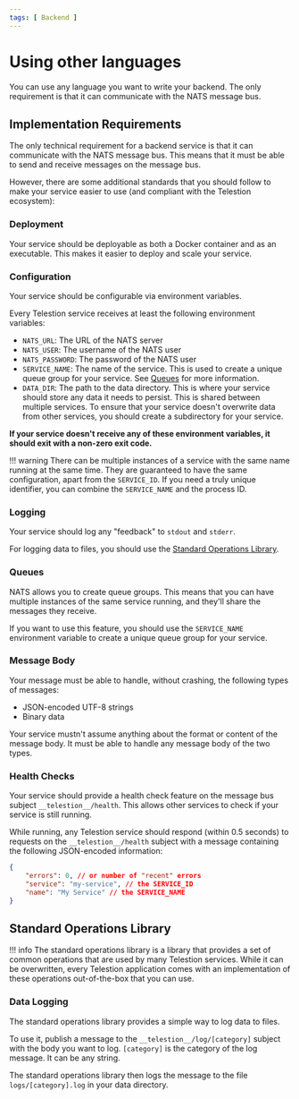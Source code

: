 ```yaml
---
tags: [ Backend ]
---
```


# Using other languages

You can use any language you want to write your backend. The only requirement is that it can communicate with the NATS message bus.

## Implementation Requirements

The only technical requirement for a backend service is that it can communicate with the NATS message bus. This means that it must be able to send and receive messages on the message bus.

However, there are some additional standards that you should follow to make your service easier to use (and compliant with the Telestion ecosystem):

### Deployment

Your service should be deployable as both a Docker container and as an executable. This makes it easier to deploy and scale your service.

### Configuration

Your service should be configurable via environment variables.

Every Telestion service receives at least the following environment variables:

* `NATS_URL`: The URL of the NATS server
* `NATS_USER`: The username of the NATS user
* `NATS_PASSWORD`: The password of the NATS user
* `SERVICE_NAME`: The name of the service. This is used to create a unique queue group for your service. See [Queues](#queues) for more information.
* `DATA_DIR`: The path to the data directory. This is where your service should store any data it needs to persist. This is shared between multiple services. To ensure that your service doesn't overwrite data from other services, you should create a subdirectory for your service.

**If your service doesn't receive any of these environment variables, it should exit with a non-zero exit code.**

!!! warning
	There can be multiple instances of a service with the same name running at the same time. They are guaranteed to have the same configuration, apart from the `SERVICE_ID`. If you need a truly unique identifier, you can combine the `SERVICE_NAME` and the process ID.

### Logging

Your service should log any "feedback" to `stdout` and `stderr`.

For logging data to files, you should use the [Standard Operations Library](#standard-operations-library).

### Queues

NATS allows you to create queue groups. This means that you can have multiple instances of the same service running, and they'll share the messages they receive.

If you want to use this feature, you should use the `SERVICE_NAME` environment variable to create a unique queue group for your service.

### Message Body

Your message must be able to handle, without crashing, the following types of messages:

* JSON-encoded UTF-8 strings
* Binary data

Your service mustn't assume anything about the format or content of the message body. It must be able to handle any message body of the two types.

### Health Checks

Your service should provide a health check feature on the message bus subject `__telestion__/health`. This allows other services to check if your service is still running.

While running, any Telestion service should respond (within 0.5 seconds) to requests on the `__telestion__/health` subject with a message containing the following JSON-encoded information:

```json
{
	"errors": 0, // or number of "recent" errors
	"service": "my-service", // the SERVICE_ID
	"name": "My Service" // the SERVICE_NAME
}
```

## Standard Operations Library

!!! info
	The standard operations library is a library that provides a set of common operations that are used by many Telestion services. While it can be overwritten, every Telestion application comes with an implementation of these operations out-of-the-box that you can use.

### Data Logging

The standard operations library provides a simple way to log data to files.

To use it, publish a message to the `__telestion__/log/[category]` subject with the body you want to log. `[category]` is the category of the log message. It can be any string.

The standard operations library then logs the message to the file `logs/[category].log` in your data directory.
